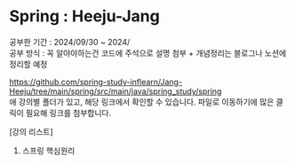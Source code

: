 # Spring : Heeju-Jang
공부한 기간 : 2024/09/30 ~ 2024/           <br>
공부 방식 : 꼭 알야야하는건 코드에 주석으로 설명 첨부 + 개념정리는 블로그나 노션에 정리할 예정 <br>

https://github.com/spring-study-inflearn/Jang-Heeju/tree/main/spring/src/main/java/spring_study/spring <br>
애 강의별 폴더가 있고, 해당 링크에서 확인할 수 있습니다. 파일로 이동하기에 많은 클릭이 필요해 링크를 첨부합니다.<br>

[강의 리스트] <br>
1. 스프링 핵심원리
